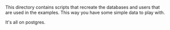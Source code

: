This directory contains scripts that recreate the databases and users that are
used in the examples. This way you have some simple data to play with.

It's all on postgres.



